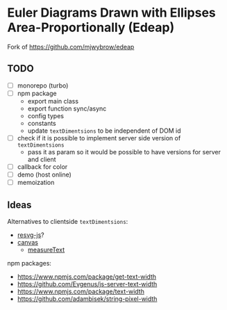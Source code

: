 # Euler Diagrams Drawn with Ellipses Area-Proportionally (Edeap)

Fork of https://github.com/mjwybrow/edeap

## TODO

- [ ] monorepo (turbo)
- [ ] npm package
  - export main class
  - export function sync/async
  - config types
  - constants
  - update `textDimentsions` to be independent of DOM id
- [ ] check if it is possible to implement server side version of `textDimentsions`
  - pass it as param so it would be possible to have versions for server and client
- [ ] callback for color
- [ ] demo (host online)
- [ ] memoization

## Ideas

Alternatives to clientside `textDimentsions`:

- [resvg-js](https://github.com/yisibl/resvg-js)?
- [canvas](https://github.com/Brooooooklyn/canvas)
  - [measureText](https://developer.mozilla.org/en-US/docs/Web/API/CanvasRenderingContext2D/measureText)

npm packages:

- https://www.npmjs.com/package/get-text-width
- https://github.com/Evgenus/js-server-text-width
- https://www.npmjs.com/package/text-width
- https://github.com/adambisek/string-pixel-width
